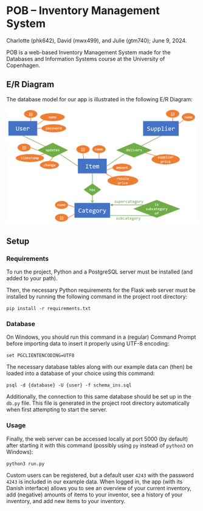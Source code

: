 # POB &ndash; Inventory Management System

Charlotte (phk642), David (mwx499), and Julie (gtm740); June 9, 2024.

POB is a web-based Inventory Management System made for the Databases and Information Systems course at the University of Copenhagen.

## E/R Diagram

The database model for our app is illustrated in the following E/R Diagram:

![E/R Diagram](ERdiagram.png)

## Setup

### Requirements

To run the project, Python and a PostgreSQL server must be installed (and added to your path).

Then, the necessary Python requirements for the Flask web server must be installed by running the following command in the project root directory:

    pip install -r requirements.txt

### Database

On Windows, you should run this command in a (regular) Command Prompt before importing data to insert it properly using UTF-8 encoding:

    set PGCLIENTENCODING=UTF8

The necessary database tables along with our example data can (then) be loaded into a database of your choice using this command:

    psql -d {database} -U {user} -f schema_ins.sql

Additionally, the connection to this same database should be set up in the `db.py` file. This file is generated in the project root directory automatically when first attempting to start the server.

### Usage

Finally, the web server can be accessed locally at port 5000 (by default) after starting it with this command (possibly using `py` instead of `python3` on Windows):

    python3 run.py

Custom users can be registered, but a default user `4243` with the password `4243` is included in our example data. When logged in, the app (with its Danish interface) allows you to see an overview of your current inventory, add (negative) amounts of items to your inventor, see a history of your inventory, and add new items to your inventory.
